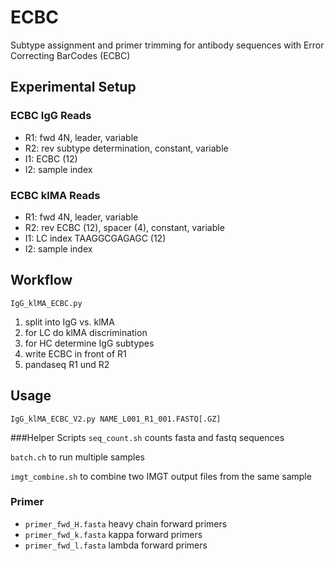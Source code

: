 # ECBC
Subtype assignment and primer trimming for antibody sequences with Error Correcting BarCodes (ECBC)

## Experimental Setup
### ECBC IgG Reads
- R1: fwd 4N, leader, variable
- R2: rev subtype determination, constant, variable
- I1: ECBC (12)
- I2: sample index

### ECBC klMA Reads
- R1: fwd 4N, leader, variable
- R2: rev ECBC (12), spacer (4), constant, variable
- I1: LC index TAAGGCGAGAGC (12)
- I2: sample index

## Workflow

`IgG_klMA_ECBC.py`
1. split into IgG vs. klMA
2. for LC do klMA discrimination
3. for HC determine IgG subtypes
4. write ECBC in front of R1
5. pandaseq R1 und R2

## Usage
`IgG_klMA_ECBC_V2.py NAME_L001_R1_001.FASTQ[.GZ]`

###Helper Scripts
`seq_count.sh` counts fasta and fastq sequences

`batch.ch` to run multiple samples

`imgt_combine.sh` to combine two IMGT output files from the same sample
 
### Primer
- `primer_fwd_H.fasta` heavy chain forward primers
- `primer_fwd_k.fasta` kappa forward primers
- `primer_fwd_l.fasta` lambda forward primers
